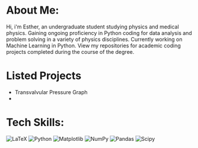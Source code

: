 # About Me:
Hi, i'm Esther, an undergraduate student studying physics and medical physics. Gaining ongoing proficiency in Python coding for data analysis and problem solving in a variety of physics disciplines. Currently working on Machine Learning in Python. View my repositories for academic coding projects completed during the course of the degree.

# Listed Projects 
- Transvalvular Pressure Graph
- 

# Tech Skills:
![LaTeX](https://img.shields.io/badge/latex-%23008080.svg?style=for-the-badge&logo=latex&logoColor=white) ![Python](https://img.shields.io/badge/python-3670A0?style=for-the-badge&logo=python&logoColor=ffdd54) ![Matplotlib](https://img.shields.io/badge/Matplotlib-%23ffffff.svg?style=for-the-badge&logo=Matplotlib&logoColor=black) ![NumPy](https://img.shields.io/badge/numpy-%23013243.svg?style=for-the-badge&logo=numpy&logoColor=white) ![Pandas](https://img.shields.io/badge/pandas-%23150458.svg?style=for-the-badge&logo=pandas&logoColor=white) ![Scipy](https://img.shields.io/badge/SciPy-%230C55A5.svg?style=for-the-badge&logo=scipy&logoColor=%white) 

<!-- Proudly created with GPRM ( https://gprm.itsvg.in ) -->
